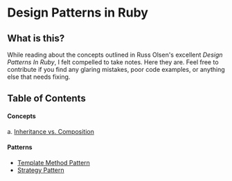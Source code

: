 # Design Patterns in Ruby

## What is this?

While reading about the concepts outlined in Russ Olsen's excellent *Design Patterns In Ruby*, I felt compelled to take notes. Here they are. Feel free to contribute if you find any glaring mistakes, poor code examples, or anything else that needs fixing.

## Table of Contents

#### Concepts

a. [Inheritance vs. Composition](inheritance-vs-composition.md)

#### Patterns

- [Template Method Pattern](/patterns/template.md)
- [Strategy Pattern](/patterns/strategy.md)
